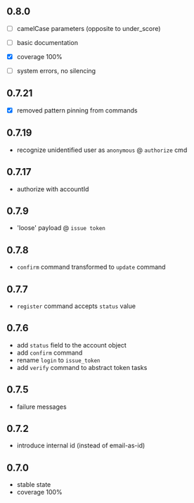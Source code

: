 0.8.0
-----
- [ ] camelCase parameters (opposite to under_score)
- [ ] basic documentation
- [x] coverage 100%
- [ ] system errors, no silencing


0.7.21
------
- [x] removed pattern pinning from commands


0.7.19
------
- recognize unidentified user as `anonymous` @ `authorize` cmd


0.7.17
------
- authorize with accountId


0.7.9
-----
- 'loose' payload @ `issue token`


0.7.8
-----
- `confirm` command transformed to `update` command


0.7.7
-----
- `register` command accepts `status` value


0.7.6
-----
- add `status` field to the account object
- add `confirm` command
- rename `login` to `issue_token`
- add `verify` command to abstract token tasks


0.7.5
-----
- failure messages


0.7.2
-----
- introduce internal id (instead of email-as-id)


0.7.0
-----
- stable state
- coverage 100%
